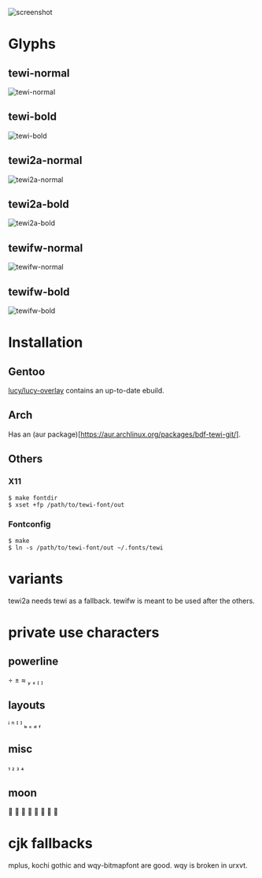 ![screenshot](https://luz.lu/tewi/tewi.png)

# Glyphs
## tewi-normal
![tewi-normal](https://luz.lu/tewi/tewi-normal.png)

## tewi-bold
![tewi-bold](https://luz.lu/tewi/tewi-bold.png)

## tewi2a-normal
![tewi2a-normal](https://luz.lu/tewi/tewi2a-normal.png)

## tewi2a-bold
![tewi2a-bold](https://luz.lu/tewi/tewi2a-bold.png)

## tewifw-normal
![tewifw-normal](https://luz.lu/tewi/tewifw-normal.png)

## tewifw-bold
![tewifw-bold](https://luz.lu/tewi/tewifw-bold.png)

# Installation
## Gentoo
[lucy/lucy-overlay](https://github.com/lucy/lucy-overlay) contains an
up-to-date ebuild.

## Arch
Has an (aur package)[https://aur.archlinux.org/packages/bdf-tewi-git/].

## Others
### X11
```
$ make fontdir
$ xset +fp /path/to/tewi-font/out
```

### Fontconfig
```
$ make
$ ln -s /path/to/tewi-font/out ~/.fonts/tewi
```

# variants
tewi2a needs tewi as a fallback.
tewifw is meant to be used after the others.

# private use characters
## powerline
      

## layouts
       

## misc
   

## moon
       

# cjk fallbacks
mplus, kochi gothic and wqy-bitmapfont are good. wqy is broken in urxvt.
